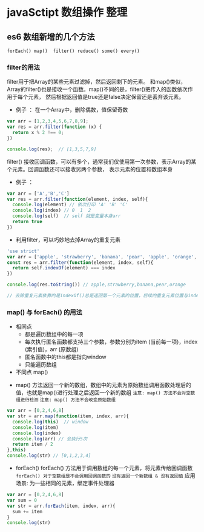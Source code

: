 # javaSctipt 数组操作 整理

## es6 数组新增的几个方法 
` forEach() map()  filter() reduce() some() every() `

### filter的用法
filter用于把Array的某些元素过滤掉，然后返回剩下的元素。
和map()类似，Array的filter()也是接收一个函数。map()不同的是，filter()把传入的函数依次作用于每个元素，
然后根据返回值是true还是false决定保留还是丢弃该元素。
+ 例子 ： 在一个Array中，删除偶数，值保留奇数
```js
var arr = [1,2,3,4,5,6,7,8,9];
var res = arr.filter(function (x) {
  return x % 2 !== 0;
})

console.log(res);  // [1,3,5,7,9]

```
filter() 接收回调函数，可以有多个，通常我们仅使用第一次参数，表示Array的某个元素。回调函数还可以接收另两个参数，
表示元素的位置和数组本身
+ 例子 ： 
```js
var arr = ['A','B','C']
var res = arr.filter(function(element, index, self){
  console.log(element) // 依次打印 'A' 'B' 'C'
  console.log(index) // 0  1  2
  console.log(self)  // self 就是变量本身arr
  return true
})

```
+ 利用filter，可以巧妙地去掉Array的重复元素
```js
'use strict'
var arr = ['apple', 'strawberry', 'banana', 'pear', 'apple', 'orange', 'orange', 'strawberry']
const res = arr.filter(function(element, index, self){
  return self.indexOf(element) === index
})

console.log(res.toString()) // apple,strawberry,banana,pear,orange

// 去除重复元素依靠的是indexOf()总是返回第一个元素的位置，后续的重复元素位置与indexOf()的位置不相等，因此被filter过滤掉了。
```

### map() 与 forEach() 的用法
+ 相同点
  - 都是遍历数组中的每一项
  - 每次执行匿名函数都支持三个参数，参数分别为item (当前每一项)，index (索引值)，arr (原数组)
  - 匿名函数中的this都是指向window
  - 只能遍历数组
+ 不同点 map()
 - map() 方法返回一个新的数组，数组中的元素为原始数组调用函数处理后的值，也就是map()进行处理之后返回一个新的数组
` 注意: map() 方法不会对空数组进行检测 `
` 注意: map() 方法不会改变原始数组 `
```js
var arr = [0,2,4,6,8]
var str = arr.map(function(item, index, arr){
  console.log(this)  // window
  console.log(item)
  console.log(index)
  console.log(arr) // 会执行5次
  return item / 2
},this)
console.log(str) // [0,1,2,3,4]

```
  - forEach()
forEach() 方法用于调用数组的每一个元素，将元素传给回调函数
` forEach() 对于空数组是不会调用回调函数的 `
` 没有返回一个新数组 & 没有返回值 `
应用场景: 为一些相同的元素，绑定事件处理器
```js
var arr = [0,2,4,6,8]
var sum = 0
var str = arr.forEach(item, index, arr){
  sum += item
}
console.log(str)

```









